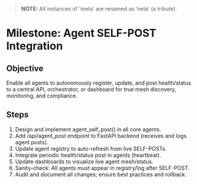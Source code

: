 > **NOTE:** All instances of ‘meta’ are renamed as ‘neta’ (a tribute).

# Milestone: Agent SELF-POST Integration

## Objective
Enable all agents to autonomously register, update, and post health/status to a central API, orchestrator, or dashboard for true mesh discovery, monitoring, and compliance.

## Steps
1. Design and implement agent_self_post() in all core agents.
2. Add /api/agent_post endpoint to FastAPI backend (receives and logs agent posts).
3. Update agent registry to auto-refresh from live SELF-POSTs.
4. Integrate periodic health/status post in agents (heartbeat).
5. Update dashboards to visualize live agent mesh/status.
6. Sanity-check: All agents must appear in registry/log after SELF-POST.
7. Audit and document all changes; ensure best practices and rollback.
